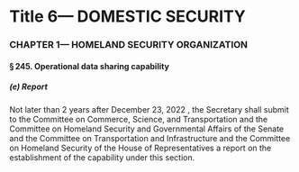 
# Title 6— DOMESTIC SECURITY
### CHAPTER 1— HOMELAND SECURITY ORGANIZATION
#### § 245. Operational data sharing capability
##### (e) Report

Not later than 2 years after December 23, 2022 , the Secretary shall submit to the Committee on Commerce, Science, and Transportation and the Committee on Homeland Security and Governmental Affairs of the Senate and the Committee on Transportation and Infrastructure and the Committee on Homeland Security of the House of Representatives a report on the establishment of the capability under this section.
